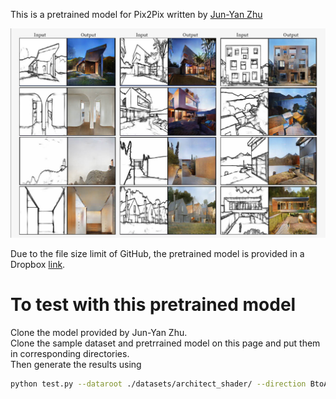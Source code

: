 This is a pretrained model for Pix2Pix written by [Jun-Yan Zhu](https://github.com/junyanz)<br>

![Results from the Pretrained Model](Pix2Pix_Result.jpg)

Due to the file size limit of GitHub, the pretrained model is provided in a Dropbox [link](https://www.dropbox.com/s/w1netgcq7qkir74/checkpoints.zip?dl=0).<br>

# To test with this pretrained model
Clone the model provided by Jun-Yan Zhu.<br>
Clone the sample dataset and pretrrained model on this page and put them in corresponding directories.<br>
Then generate the results using<br>
```bash
python test.py --dataroot ./datasets/architect_shader/ --direction BtoA --model pix2pix --name architect_shader
```
